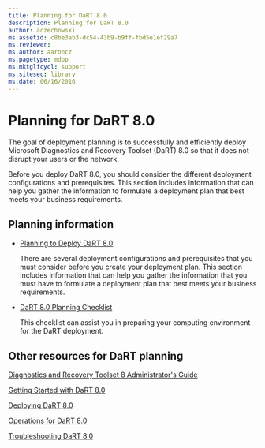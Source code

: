 ```yaml
---
title: Planning for DaRT 8.0
description: Planning for DaRT 8.0
author: aczechowski
ms.assetid: c8be3ab3-dc54-43b9-b9ff-fbd5e1ef29a7
ms.reviewer:
ms.author: aaroncz
ms.pagetype: mdop
ms.mktglfcycl: support
ms.sitesec: library
ms.date: 06/16/2016
---
```



# Planning for DaRT 8.0


The goal of deployment planning is to successfully and efficiently deploy Microsoft Diagnostics and Recovery Toolset (DaRT) 8.0 so that it does not disrupt your users or the network.

Before you deploy DaRT 8.0, you should consider the different deployment configurations and prerequisites. This section includes information that can help you gather the information to formulate a deployment plan that best meets your business requirements.

## Planning information


-   [Planning to Deploy DaRT 8.0](planning-to-deploy-dart-80-dart-8.md)

    There are several deployment configurations and prerequisites that you must consider before you create your deployment plan. This section includes information that can help you gather the information that you must have to formulate a deployment plan that best meets your business requirements.

-   [DaRT 8.0 Planning Checklist](dart-80-planning-checklist-dart-8.md)

    This checklist can assist you in preparing your computing environment for the DaRT deployment.

## <a href="" id="other-resources-for-dart-planning-"></a>Other resources for DaRT planning


[Diagnostics and Recovery Toolset 8 Administrator's Guide](index.md)

[Getting Started with DaRT 8.0](getting-started-with-dart-80-dart-8.md)

[Deploying DaRT 8.0](deploying-dart-80-dart-8.md)

[Operations for DaRT 8.0](operations-for-dart-80-dart-8.md)

[Troubleshooting DaRT 8.0](troubleshooting-dart-80-dart-8.md)

 

 





